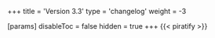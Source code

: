 +++
title = 'Version 3.3'
type = 'changelog'
weight = -3

[params]
  disableToc = false
  hidden = true
+++
{{< piratify >}}
